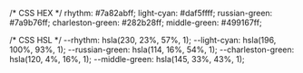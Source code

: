 /* CSS HEX */
rhythm: #7a82abff;
light-cyan: #daf5ffff;
russian-green: #7a9b76ff;
charleston-green: #282b28ff;
middle-green: #499167ff;

/* CSS HSL */
--rhythm: hsla(230, 23%, 57%, 1);
--light-cyan: hsla(196, 100%, 93%, 1);
--russian-green: hsla(114, 16%, 54%, 1);
--charleston-green: hsla(120, 4%, 16%, 1);
--middle-green: hsla(145, 33%, 43%, 1);